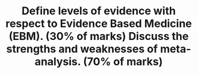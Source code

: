 ---
title: "Define levels of evidence with respect to Evidence Based Medicine (EBM). (30% of marks) Discuss the strengths and weaknesses of meta-analysis. (70% of marks)"
entityType: SAQ
exam: PEX
college: CICM
year: 2010
sitting: B
question: 19
passRate: 40
lo:
- "[[EBM 2a]]"
EC_expectedDomains:
- "For a good answer candidates were expected to list the following levels of evidence, eg Level I (evidence obtained from a systematic review of all (at least 2) relevant randomized controlled trials), Level II (evidence obtained from at least one properly designed randomized controlled trial, Level III (evidence obtained from other well-designed experimental or analytical studies (not RCCT’s), Level IV (evidence obtained from descriptive studies, reports of expert committees or from opinions of respected authorities based on clinical experience)."
- "Candidates were expected to define a meta-analysis (process of combining the results of different (randomised) trials to derive a pooled estimate of effect) and a systematic review (process of obtaining and evaluating all relevant trials, their statistical analyses and interpretation of results)."
- "In relation to strengths, a good answer required mentioning increased power of pooled data, analysis and conclusions based on inclusion of high quality trials (weighting of trial quality), overcomes the uncertainty associated with single-centre trials, robust methodology; combines similar patient groups, interventions and end-points to inform the analysis and established methods to find all relevant trials."
- "In relation to weaknesses, a good answer required mentioning publication bias, heterogeneity of included trials, pooled result may be biased toward the largest included trials, historical (outdated) data, and that positive results generally require confirmation by a large RCT"
resources:
- "Myles & Gin Statistical methods for Anaesthesia and Intensive Care, pg114-118"
---